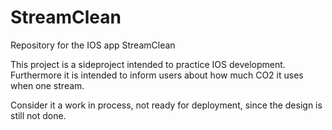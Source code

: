 # StreamClean

Repository for the IOS app StreamClean

This project is a sideproject intended to practice IOS development.
Furthermore it is intended to inform users about how much CO2 it uses when one stream.

Consider it a work in process, not ready for deployment, since the design is still not done.


